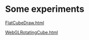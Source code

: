 # Some experiments

[FlatCubeDraw.html](FlatCubeDraw.html)

[WebGLRotatingCube.html](WebGLRotatingCube.html)